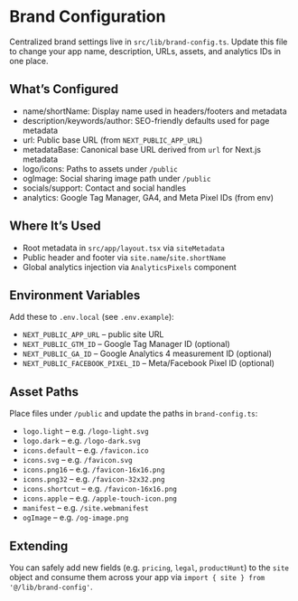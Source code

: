 # Brand Configuration

Centralized brand settings live in `src/lib/brand-config.ts`. Update this file to change your app name, description, URLs, assets, and analytics IDs in one place.

## What’s Configured
- name/shortName: Display name used in headers/footers and metadata
- description/keywords/author: SEO-friendly defaults used for page metadata
- url: Public base URL (from `NEXT_PUBLIC_APP_URL`)
- metadataBase: Canonical base URL derived from `url` for Next.js metadata
- logo/icons: Paths to assets under `/public`
- ogImage: Social sharing image path under `/public`
- socials/support: Contact and social handles
- analytics: Google Tag Manager, GA4, and Meta Pixel IDs (from env)

## Where It’s Used
- Root metadata in `src/app/layout.tsx` via `siteMetadata`
- Public header and footer via `site.name`/`site.shortName`
- Global analytics injection via `AnalyticsPixels` component

## Environment Variables
Add these to `.env.local` (see `.env.example`):
- `NEXT_PUBLIC_APP_URL` – public site URL
- `NEXT_PUBLIC_GTM_ID` – Google Tag Manager ID (optional)
- `NEXT_PUBLIC_GA_ID` – Google Analytics 4 measurement ID (optional)
- `NEXT_PUBLIC_FACEBOOK_PIXEL_ID` – Meta/Facebook Pixel ID (optional)

## Asset Paths
Place files under `/public` and update the paths in `brand-config.ts`:
- `logo.light` – e.g. `/logo-light.svg`
- `logo.dark` – e.g. `/logo-dark.svg`
- `icons.default` – e.g. `/favicon.ico`
- `icons.svg` – e.g. `/favicon.svg`
- `icons.png16` – e.g. `/favicon-16x16.png`
- `icons.png32` – e.g. `/favicon-32x32.png`
- `icons.shortcut` – e.g. `/favicon-16x16.png`
- `icons.apple` – e.g. `/apple-touch-icon.png`
- `manifest` – e.g. `/site.webmanifest`
- `ogImage` – e.g. `/og-image.png`

## Extending
You can safely add new fields (e.g. `pricing`, `legal`, `productHunt`) to the `site` object and consume them across your app via `import { site } from '@/lib/brand-config'`.

